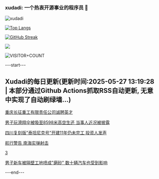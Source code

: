 ### xudadi: 一个热衷开源事业的程序员 👋

![xudadi](https://github-readme-stats-git-masterorgs-github-readme-stats-team.vercel.app/api?username=xudadi)

[![Top Langs](https://github-readme-stats.vercel.app/api/top-langs/?username=xudadi)](https://github.com/anuraghazra/github-readme-stats)

[![GitHub Streak](https://streak-stats.demolab.com?user=xudadi&locale=zh_Hans)](https://git.io/streak-stats)

![](https://raw.githubusercontent.com/xudadi/xudadi/main/assets/github-contribution-grid-snake.svg)

![VISITOR+COUNT](https://komarev.com/ghpvc/?username=xudadi&label=VISITOR+COUNT)


---start---

## Xudadi的每日更新(更新时间:2025-05-27 13:19:28 | 本部分通过Github Actions抓取RSS自动更新, 无意中实现了自动刷绿墙...)

[重庆长征重工有限责任公司诚聘英才](https://www.gongkaoleida.com/article/2420021)

[男子玩滑翔伞被吸至8598米高空生还 当事人近况被披露](https://m.163.com/news/article/K0HBHN8C0512B07B.html)

[四川复刻版"泰坦尼克号"开建11年仍未完工 投资人发声](https://m.163.com/news/article/K0GMFOJS0550B6IS.html)

[航行警告 南海实弹射击](https://m.163.com/news/article/K0G9SVE305198CJN.html)

[3](https://m.163.com/touch/news/sub/domestic)

[男子新车被隔壁工地喷成"磨砂" 数十辆汽车也受到影响](https://m.163.com/news/article/K0FHTPN90534P59R.html)

---end---
